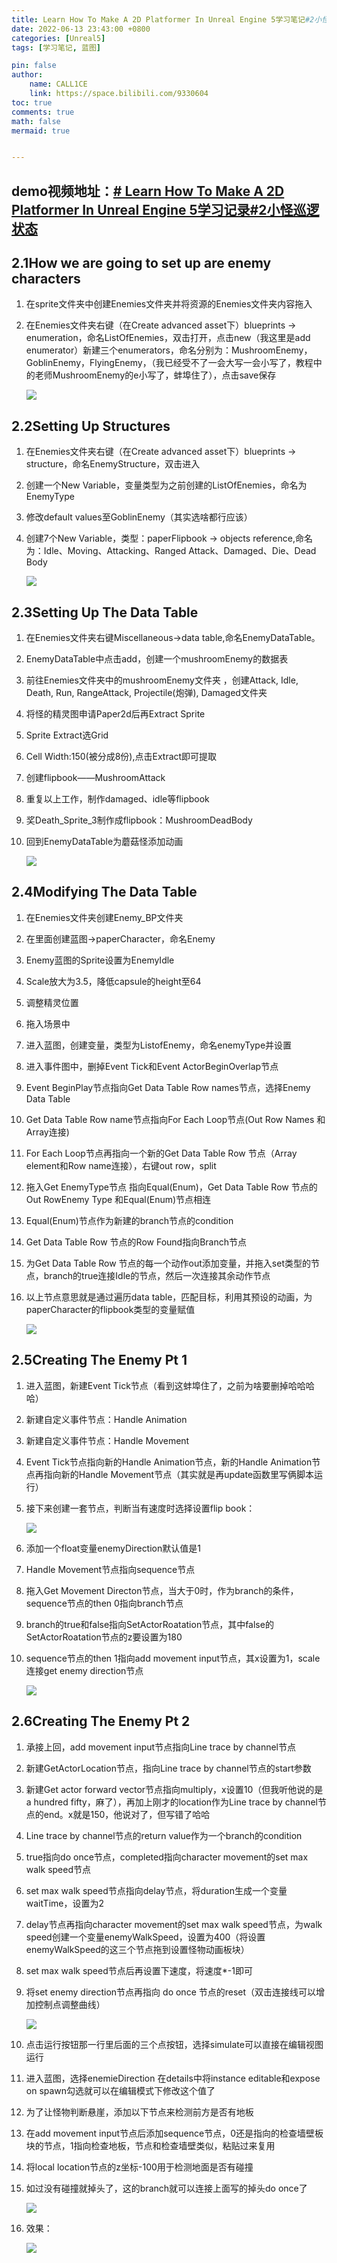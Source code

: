 ```yaml
---
title: Learn How To Make A 2D Platformer In Unreal Engine 5学习笔记#2小怪巡逻状态
date: 2022-06-13 23:43:00 +0800
categories: [Unreal5]
tags: [学习笔记, 蓝图]

pin: false
author: 
    name: CALL1CE
    link: https://space.bilibili.com/9330604
toc: true
comments: true
math: false
mermaid: true


---
```


## demo视频地址：[# Learn How To Make A 2D Platformer In Unreal Engine 5学习记录#2小怪巡逻状态](https://www.bilibili.com/video/BV1mF411F7gE/)

## 2.1How we are going to set up are enemy characters

1. 在sprite文件夹中创建Enemies文件夹并将资源的Enemies文件夹内容拖入

2. 在Enemies文件夹右键（在Create advanced asset下）blueprints -> enumeration，命名ListOfEnemies，双击打开，点击new（我这里是add enumerator）新建三个enumerators，命名分别为：MushroomEnemy，GoblinEnemy，FlyingEnemy，（我已经受不了一会大写一会小写了，教程中的老师MushroomEnemy的e小写了，蚌埠住了），点击save保存
   
   ![](https://raw.githubusercontent.com/CALL1CE/ImgStage/main/202206122010203.jpg)

## 2.2Setting Up Structures

1. 在Enemies文件夹右键（在Create advanced asset下）blueprints -> structure，命名EnemyStructure，双击进入

2. 创建一个New Variable，变量类型为之前创建的ListOfEnemies，命名为EnemyType

3. 修改default values至GoblinEnemy（其实选啥都行应该）

4. 创建7个New Variable，类型：paperFlipbook -> objects reference,命名为：Idle、Moving、Attacking、Ranged Attack、Damaged、Die、Dead Body
   
   ![](https://raw.githubusercontent.com/CALL1CE/ImgStage/main/202206122022381.jpg)

## 2.3Setting Up The Data Table

1. 在Enemies文件夹右键Miscellaneous->data table,命名EnemyDataTable。

2. EnemyDataTable中点击add，创建一个mushroomEnemy的数据表

3. 前往Enemies文件夹中的mushroomEnemy文件夹 ，创建Attack, Idle, Death, Run, RangeAttack, Projectile(炮弹), Damaged文件夹

4. 将怪的精灵图申请Paper2d后再Extract Sprite

5. Sprite Extract选Grid

6. Cell Width:150(被分成8份),点击Extract即可提取

7. 创建flipbook——MushroomAttack

8. 重复以上工作，制作damaged、idle等flipbook

9. 奖Death_Sprite_3制作成flipbook：MushroomDeadBody

10. 回到EnemyDataTable为蘑菇怪添加动画
    
    ![](https://raw.githubusercontent.com/CALL1CE/ImgStage/main/202206132128307.jpg)

## 2.4Modifying The Data Table

1. 在Enemies文件夹创建Enemy_BP文件夹

2. 在里面创建蓝图->paperCharacter，命名Enemy

3. Enemy蓝图的Sprite设置为EnemyIdle

4. Scale放大为3.5，降低capsule的height至64

5. 调整精灵位置

6. 拖入场景中

7. 进入蓝图，创建变量，类型为ListofEnemy，命名enemyType并设置

8. 进入事件图中，删掉Event Tick和Event ActorBeginOverlap节点

9. Event BeginPlay节点指向Get Data Table Row names节点，选择Enemy Data Table

10. Get Data Table Row name节点指向For Each Loop节点(Out Row Names 和 Array连接)

11. For Each Loop节点再指向一个新的Get Data Table Row 节点（Array element和Row name连接），右键out row，split

12. 拖入Get EnemyType节点 指向Equal(Enum)，Get Data Table Row 节点的Out RowEnemy Type 和Equal(Enum)节点相连

13. Equal(Enum)节点作为新建的branch节点的condition

14. Get Data Table Row 节点的Row Found指向Branch节点

15. 为Get Data Table Row 节点的每一个动作out添加变量，并拖入set类型的节点，branch的true连接Idle的节点，然后一次连接其余动作节点

16. 以上节点意思就是通过遍历data table，匹配目标，利用其预设的动画，为paperCharacter的flipbook类型的变量赋值
    
    ![](https://raw.githubusercontent.com/CALL1CE/ImgStage/main/202206132222635.jpg)

## 2.5Creating The Enemy Pt 1

1. 进入蓝图，新建Event Tick节点（看到这蚌埠住了，之前为啥要删掉哈哈哈哈）

2. 新建自定义事件节点：Handle Animation

3. 新建自定义事件节点：Handle Movement

4. Event Tick节点指向新的Handle Animation节点，新的Handle Animation节点再指向新的Handle Movement节点（其实就是再update函数里写俩脚本运行）

5. 接下来创建一套节点，判断当有速度时选择设置flip book：
   
   ![](https://raw.githubusercontent.com/CALL1CE/ImgStage/main/202206132235883.jpg)

6. 添加一个float变量enemyDirection默认值是1

7. Handle Movement节点指向sequence节点

8. 拖入Get Movement Directon节点，当大于0时，作为branch的条件，sequence节点的then 0指向branch节点

9. branch的true和false指向SetActorRoatation节点，其中false的SetActorRoatation节点的z要设置为180

10. sequence节点的then 1指向add movement input节点，其x设置为1，scale连接get enemy direction节点
    
    ![](https://raw.githubusercontent.com/CALL1CE/ImgStage/main/202206132256947.jpg)

## 2.6Creating The Enemy Pt 2

1. 承接上回，add movement input节点指向Line trace by channel节点

2. 新建GetActorLocation节点，指向Line trace by channel节点的start参数

3. 新建Get actor forward vector节点指向multiply，x设置10（但我听他说的是 a hundred fifty，麻了），再加上刚才的location作为Line trace by channel节点的end。x就是150，他说对了，但写错了哈哈

4. Line trace by channel节点的return value作为一个branch的condition

5. true指向do once节点，completed指向character movement的set max walk speed节点

6. set max walk speed节点指向delay节点，将duration生成一个变量waitTime，设置为2

7. delay节点再指向character movement的set max walk speed节点，为walk speed创建一个变量enemyWalkSpeed，设置为400（将设置enemyWalkSpeed的这三个节点拖到设置怪物动画板块）

8. set max walk speed节点后再设置下速度，将速度*-1即可

9. 将set enemy direction节点再指向 do once 节点的reset（双击连接线可以增加控制点调整曲线）
   
   ![](https://raw.githubusercontent.com/CALL1CE/ImgStage/main/202206132320296.jpg)

10. 点击运行按钮那一行里后面的三个点按钮，选择simulate可以直接在编辑视图运行

11. 进入蓝图，选择enemieDirection 在details中将instance editable和expose on spawn勾选就可以在编辑模式下修改这个值了

12. 为了让怪物判断悬崖，添加以下节点来检测前方是否有地板

13. 在add movement input节点后添加sequence节点，0还是指向的检查墙壁板块的节点，1指向检查地板，节点和检查墙壁类似，粘贴过来复用

14. 将local location节点的z坐标-100用于检测地面是否有碰撞

15. 如过没有碰撞就掉头了，这的branch就可以连接上面写的掉头do once了
    
    ![](https://raw.githubusercontent.com/CALL1CE/ImgStage/main/202206132337016.jpg)

16. 效果：
    
    ![](https://raw.githubusercontent.com/CALL1CE/ImgStage/main/202206132340558.jpg)


